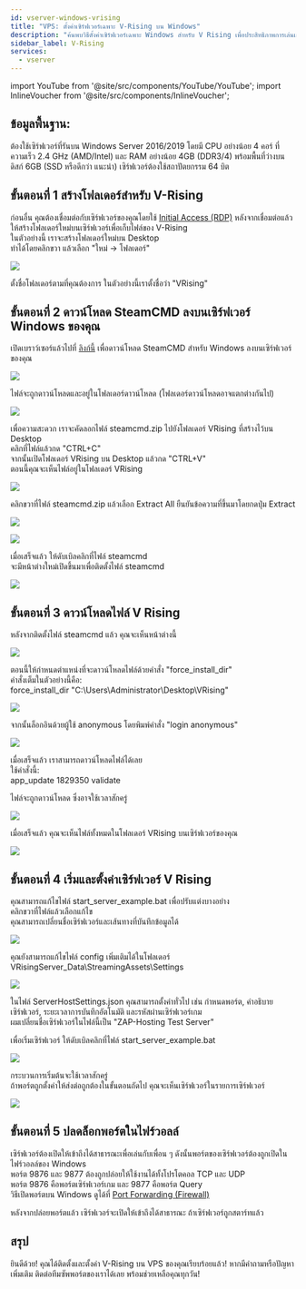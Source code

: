 ```yaml
---
id: vserver-windows-vrising
title: "VPS: ตั้งค่าเซิร์ฟเวอร์เฉพาะ V-Rising บน Windows"
description: "ค้นพบวิธีตั้งค่าเซิร์ฟเวอร์เฉพาะ Windows สำหรับ V Rising เพื่อประสิทธิภาพการเล่นเกมที่ดีที่สุดและการโฮสต์ที่ลื่นไหล → เรียนรู้เพิ่มเติมตอนนี้"
sidebar_label: V-Rising
services:
  - vserver
---
```


import YouTube from '@site/src/components/YouTube/YouTube';
import InlineVoucher from '@site/src/components/InlineVoucher';

<YouTube videoId="to2ghqNpGLA" imageSrc="https://screensaver01.zap-hosting.com/index.php/s/qnEwRNpMmo3JzQq/preview" title="วิธีตั้งค่าเซิร์ฟเวอร์เฉพาะ V RISING บน Windows!" description="รู้สึกเข้าใจมากขึ้นเมื่อเห็นของจริง? เราจัดให้! ดำดิ่งสู่คลิปวิดีโอที่อธิบายทุกอย่างให้คุณแบบชัดเจน ไม่ว่าคุณจะรีบหรือชอบเรียนรู้แบบสนุก ๆ!"/>
<InlineVoucher />

## ข้อมูลพื้นฐาน: 
ต้องใช้เซิร์ฟเวอร์ที่รันบน Windows Server 2016/2019 โดยมี CPU อย่างน้อย 4 คอร์ ที่ความเร็ว 2.4 GHz (AMD/Intel) และ RAM อย่างน้อย 4GB (DDR3/4) พร้อมพื้นที่ว่างบนดิสก์ 6GB (SSD หรือดีกว่า แนะนำ) เซิร์ฟเวอร์ต้องใช้สถาปัตยกรรม 64 บิต

## ขั้นตอนที่ 1 สร้างโฟลเดอร์สำหรับ V-Rising

ก่อนอื่น คุณต้องเชื่อมต่อกับเซิร์ฟเวอร์ของคุณโดยใช้ [Initial Access (RDP)](vserver-windows-userdp.md) หลังจากเชื่อมต่อแล้ว ให้สร้างโฟลเดอร์ใหม่บนเซิร์ฟเวอร์เพื่อเก็บไฟล์ของ V-Rising  
ในตัวอย่างนี้ เราจะสร้างโฟลเดอร์ใหม่บน Desktop  
ทำได้โดยคลิกขวา แล้วเลือก "ใหม่ -> โฟลเดอร์"

![](https://screensaver01.zap-hosting.com/index.php/s/wgf8ckdTgiQ9wAq/preview)

ตั้งชื่อโฟลเดอร์ตามที่คุณต้องการ ในตัวอย่างนี้เราตั้งชื่อว่า "VRising"

## ขั้นตอนที่ 2 ดาวน์โหลด SteamCMD ลงบนเซิร์ฟเวอร์ Windows ของคุณ

เปิดเบราว์เซอร์แล้วไปที่ [ลิงก์นี้](https://steamcdn-a.akamaihd.net/client/installer/steamcmd.zip) เพื่อดาวน์โหลด SteamCMD สำหรับ Windows ลงบนเซิร์ฟเวอร์ของคุณ

![](https://screensaver01.zap-hosting.com/index.php/s/7HE5smMXq6mEetw/preview)

ไฟล์จะถูกดาวน์โหลดและอยู่ในโฟลเดอร์ดาวน์โหลด (โฟลเดอร์ดาวน์โหลดอาจแตกต่างกันไป)

![](https://screensaver01.zap-hosting.com/index.php/s/eEsyPe9J8KWGRMs/preview)

เพื่อความสะดวก เราจะคัดลอกไฟล์ steamcmd.zip ไปยังโฟลเดอร์ VRising ที่สร้างไว้บน Desktop  
คลิกที่ไฟล์แล้วกด "CTRL+C"  
จากนั้นเปิดโฟลเดอร์ VRising บน Desktop แล้วกด "CTRL+V"  
ตอนนี้คุณจะเห็นไฟล์อยู่ในโฟลเดอร์ VRising

![](https://screensaver01.zap-hosting.com/index.php/s/rNCZB7NDYkqDxrm/preview)

คลิกขวาที่ไฟล์ steamcmd.zip แล้วเลือก Extract All ยืนยันข้อความที่ขึ้นมาโดยกดปุ่ม Extract

![](https://screensaver01.zap-hosting.com/index.php/s/RSQReHkc3SYbzNS/preview)

![](https://screensaver01.zap-hosting.com/index.php/s/yaw87p2bcmFe9z6/preview)

เมื่อเสร็จแล้ว ให้ดับเบิลคลิกที่ไฟล์ steamcmd  
จะมีหน้าต่างใหม่เปิดขึ้นมาเพื่อติดตั้งไฟล์ steamcmd

![](https://screensaver01.zap-hosting.com/index.php/s/R7Xm4tSLfEBqboD/preview)

## ขั้นตอนที่ 3 ดาวน์โหลดไฟล์ V Rising

หลังจากติดตั้งไฟล์ steamcmd แล้ว คุณจะเห็นหน้าต่างนี้

![](https://screensaver01.zap-hosting.com/index.php/s/DjaZjaqM8tFZzCj/preview)

ตอนนี้ให้กำหนดตำแหน่งที่จะดาวน์โหลดไฟล์ด้วยคำสั่ง "force_install_dir"  
คำสั่งเต็มในตัวอย่างนี้คือ:  
force_install_dir "C:\Users\Administrator\Desktop\VRising"

![](https://screensaver01.zap-hosting.com/index.php/s/EFdLWdJ5Ypym3Ym/preview)

จากนั้นล็อกอินด้วยผู้ใช้ anonymous โดยพิมพ์คำสั่ง "login anonymous"

![](https://screensaver01.zap-hosting.com/index.php/s/SN8qqRPezLDEF3Q/preview)

เมื่อเสร็จแล้ว เราสามารถดาวน์โหลดไฟล์ได้เลย  
ใช้คำสั่งนี้:  
app_update 1829350 validate

ไฟล์จะถูกดาวน์โหลด ซึ่งอาจใช้เวลาสักครู่

![](https://screensaver01.zap-hosting.com/index.php/s/S5cwykrPq6bYyrG/preview)

เมื่อเสร็จแล้ว คุณจะเห็นไฟล์ทั้งหมดในโฟลเดอร์ VRising บนเซิร์ฟเวอร์ของคุณ

![](https://screensaver01.zap-hosting.com/index.php/s/8PwswWgB8BxwECL/preview)

## ขั้นตอนที่ 4 เริ่มและตั้งค่าเซิร์ฟเวอร์ V Rising

คุณสามารถแก้ไขไฟล์ start_server_example.bat เพื่อปรับแต่งบางอย่าง  
คลิกขวาที่ไฟล์แล้วเลือกแก้ไข  
คุณสามารถเปลี่ยนชื่อเซิร์ฟเวอร์และเส้นทางที่บันทึกข้อมูลได้

![](https://screensaver01.zap-hosting.com/index.php/s/PFDkyayBtSBoEFa/preview)

คุณยังสามารถแก้ไขไฟล์ config เพิ่มเติมได้ในโฟลเดอร์ VRisingServer_Data\StreamingAssets\Settings

![](https://screensaver01.zap-hosting.com/index.php/s/jQWy34tbPTEtcc9/preview)

ในไฟล์ ServerHostSettings.json คุณสามารถตั้งค่าทั่วไป เช่น กำหนดพอร์ต, คำอธิบายเซิร์ฟเวอร์, ระยะเวลาการบันทึกอัตโนมัติ และรหัสผ่านเซิร์ฟเวอร์เกม  
ผมเปลี่ยนชื่อเซิร์ฟเวอร์ในไฟล์นี้เป็น "ZAP-Hosting Test Server"

เพื่อเริ่มเซิร์ฟเวอร์ ให้ดับเบิลคลิกที่ไฟล์ start_server_example.bat

![](https://screensaver01.zap-hosting.com/index.php/s/nSqbQQb3pHXnWmZ/preview)

กระบวนการเริ่มต้นจะใช้เวลาสักครู่  
ถ้าพอร์ตถูกตั้งค่าให้ส่งต่อถูกต้องในขั้นตอนถัดไป คุณจะเห็นเซิร์ฟเวอร์ในรายการเซิร์ฟเวอร์

![](https://screensaver01.zap-hosting.com/index.php/s/TajWHXtRCLEeRKf/preview)

## ขั้นตอนที่ 5 ปลดล็อกพอร์ตในไฟร์วอลล์

เซิร์ฟเวอร์ต้องเปิดให้เข้าถึงได้สาธารณะเพื่อเล่นกับเพื่อน ๆ ดังนั้นพอร์ตของเซิร์ฟเวอร์ต้องถูกเปิดในไฟร์วอลล์ของ Windows  
พอร์ต 9876 และ 9877 ต้องถูกปล่อยให้ใช้งานได้ทั้งโปรโตคอล TCP และ UDP  
พอร์ต 9876 คือพอร์ตเซิร์ฟเวอร์เกม และ 9877 คือพอร์ต Query  
วิธีเปิดพอร์ตบน Windows ดูได้ที่ [Port Forwarding (Firewall)](vserver-windows-port.md)  

หลังจากปล่อยพอร์ตแล้ว เซิร์ฟเวอร์จะเปิดให้เข้าถึงได้สาธารณะ ถ้าเซิร์ฟเวอร์ถูกสตาร์ทแล้ว

## สรุป

ยินดีด้วย! คุณได้ติดตั้งและตั้งค่า V-Rising บน VPS ของคุณเรียบร้อยแล้ว! หากมีคำถามหรือปัญหาเพิ่มเติม ติดต่อทีมซัพพอร์ตของเราได้เลย พร้อมช่วยเหลือคุณทุกวัน!

<InlineVoucher />